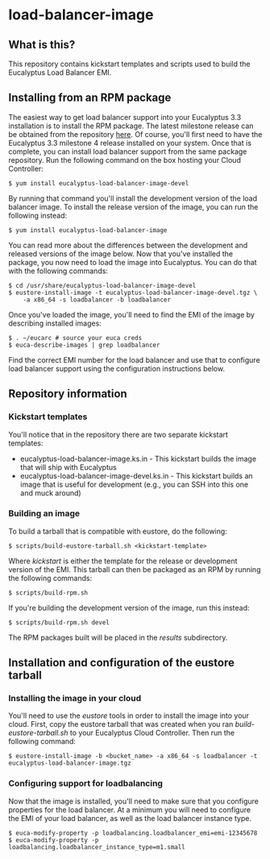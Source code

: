 load-balancer-image
===================

What is this?
-------------

This repository contains kickstart templates and scripts used to build the
Eucalyptus Load Balancer EMI.

Installing from an RPM package
------------------------------

The easiest way to get load balancer support into your Eucalyptus 3.3
installation is to install the RPM package. The latest milestone release can be
obtained from the repository
[here](http://downloads.eucalyptus.com/software/eucalyptus/nightly/3.3-m4/centos/6/x86_64/).
Of course, you'll first need to have the Eucalyptus 3.3 milestone 4 release
installed on your system. Once that is complete, you can install load balancer
support from the same package repository. Run the following command on the box
hosting your Cloud Controller:

    $ yum install eucalyptus-load-balancer-image-devel

By running that command you'll install the development version of the load
balancer image. To install the release version of the image, you can run the
following instead:

    $ yum install eucalyptus-load-balancer-image

You can read more about the differences between the development and released
versions of the image below. Now that you've installed the package, you now
need to load the image into Eucalyptus. You can do that with the following
commands:

    $ cd /usr/share/eucalyptus-load-balancer-image-devel
    $ eustore-install-image -t eucalyptus-load-balancer-image-devel.tgz \
        -a x86_64 -s loadbalancer -b loadbalancer

Once you've loaded the image, you'll need to find the EMI of the image by
describing installed images:

    $ . ~/eucarc # source your euca creds
    $ euca-describe-images | grep loadbalancer

Find the correct EMI number for the load balancer and use that to configure
load balancer support using the configuration instructions below.

Repository information
----------------------

### Kickstart templates

You'll notice that in the repository there are two separate kickstart templates:

* eucalyptus-load-balancer-image.ks.in - This kickstart builds the image that will
  ship with Eucalyptus
* eucalyptus-load-balancer-image-devel.ks.in - This kickstart builds an image that
  is useful for development (e.g., you can SSH into this one and muck around)

### Building an image

To build a tarball that is compatible with eustore, do the following:

    $ scripts/build-eustore-tarball.sh <kickstart-template>

Where *kickstart* is either the template for the release or development version of the EMI.
This tarball can then be packaged as an RPM by running the following commands:

    $ scripts/build-rpm.sh

If you're building the development version of the image, run this instead:
    
    $ scripts/build-rpm.sh devel

The RPM packages built will be placed in the *results* subdirectory.

Installation and configuration of the eustore tarball
-----------------------------------------------------

### Installing the image in your cloud

You'll need to use the *eustore* tools in order to install the image into your
cloud. First, copy the eustore tarball that was created when you ran
*build-eustore-tarball.sh* to your Eucalyptus Cloud Controller. Then run the
following command:

    $ eustore-install-image -b <bucket_name> -a x86_64 -s loadbalancer -t eucalyptus-load-balancer-image.tgz

### Configuring support for loadbalancing

Now that the image is installed, you'll need to make sure that you configure
properties for the load balancer. At a minimum you will need to configure the
EMI of your load balancer, as well as the load balancer instance type.

    $ euca-modify-property -p loadbalancing.loadbalancer_emi=emi-12345678
    $ euca-modify-property -p loadbalancing.loadbalancer_instance_type=m1.small

